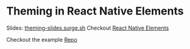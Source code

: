 # Theming in React Native Elements

Slides: [theming-slides.surge.sh](http://theming-slides.surge.sh/)
Checkout [React Native Elements](https://github.com/react-native-training/react-native-elements)

Checkout the example [Repo](https://github.com/binoy14/react-native-theming)
